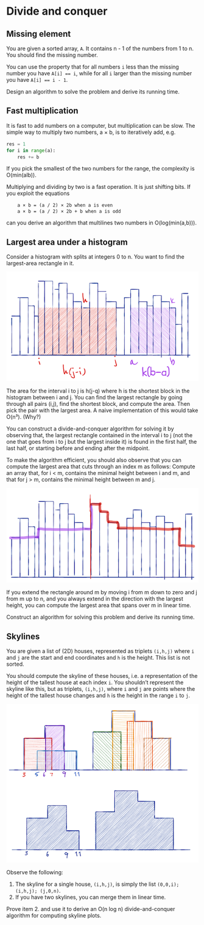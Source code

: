 # Divide and conquer

## Missing element

You are given a sorted array, `A`. It contains n - 1 of the numbers from 1 to n. You should find the missing number.

You can use the property that for all numbers `i` less than the missing number you have `A[i] == i`, while for all `i` larger than the missing number you have `A[i] == i - 1`.

Design an algorithm to solve the problem and derive its running time.

## Fast multiplication

It is fast to add numbers on a computer, but multiplication can be slow. The simple way to multiply two numbers, a × b, is to iteratively add, e.g.

```python
res = 1
for i in range(a):
	res += b
```

If you pick the smallest of the two numbers for the range, the complexity is O(min(alb)).

Multiplying and dividing by two is a fast operation. It is just shifting bits. If you exploit the equations

```
	a × b = (a / 2) × 2b when a is even
	a × b = (a / 2) × 2b + b when a is odd
```

can you derive an algorithm that multilines two numbers in O(log(min(a,b))).

## Largest area under a histogram

Consider a histogram with splits at integers 0 to n. You want to find the largest-area rectangle in it. 

![](area-problem.png)

The area for the interval i to j is h(j-q) where h is the shortest block in the histogram between i and j. You can find the largest rectangle by going through all pairs (i,j), find the shortest block, and compute the area. Then pick the pair with the largest area. A naive implementation of this would take O(n³). (Why?)

You can construct a divide-and-conquer algorithm for solving it by observing that, the largest rectangle contained in the interval i to j (not the one that goes from i to j but the largest inside it) is found in the first half, the last half, or starting before and ending after the midpoint.

To make the algorithm efficient, you should also observe that you can compute the largest area that cuts through an index m as follows: Compute an array that, for i < m, contains the minimal height between i and m, and that for j > m, contains the minimal height between m and j.

![](area-greedy.png)

If you extend the rectangle around m by moving i from m down to zero and j from m up to n, and you always extend in the direction with the largest height, you can compute the largest area that spans over m in linear time.

Construct an algorithm for solving this problem and derive its running time.

## Skylines

You are given a list of (2D) houses, represented as triplets `(i,h,j)` where `i` and `j` are the start and end coordinates and `h` is the height. This list is not sorted.

You should compute the skyline of these houses, i.e. a representation of the height of the tallest house at each index `i`. You shouldn’t represent the skyline like this, but as triplets, `(i,h,j)`, where `i` and `j` are points where the height of the tallest house changes and `h` is the height in the range `i` to `j`.

![](skyline.png)

Observe the following: 

1. The skyline for a single house, `(i,h,j)`, is simply the list `(0,0,i); (i,h,j); (j,0,n)`. 
2. If you have two skylines, you can merge them in linear time.

Prove item 2. and use it to derive an O(n log n) divide-and-conquer algorithm for computing skyline plots.


